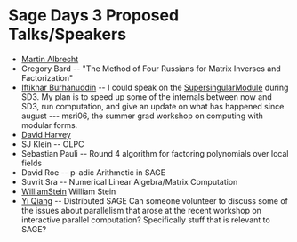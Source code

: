 

# Sage Days 3 Proposed Talks/Speakers

* <a href="/MartinAlbrecht">Martin Albrecht</a> 
* Gregory Bard -- "The Method of Four Russians for Matrix Inverses and Factorization" 
* <a href="/IftikharBurhanuddin">Iftikhar Burhanuddin</a> -- I could speak on the <a href="/SupersingularModule">SupersingularModule</a> during SD3. My plan is to speed up some of the internals between now and SD3, run computation, and give an update on what has happened since august --- msri06, the summer grad workshop on computing with modular forms. 
* <a href="/DavidHarvey">David Harvey</a> 
* SJ Klein -- OLPC 
* Sebastian Pauli -- Round 4 algorithm for factoring polynomials over local fields 
* David Roe -- p-adic Arithmetic in SAGE 
* Suvrit Sra -- Numerical Linear Algebra/Matrix Computation 
* <a href="/WilliamStein">WilliamStein</a> William Stein 
* <a href="/YiQiang">Yi Qiang</a> -- Distributed SAGE 
Can someone volunteer to discuss some of the issues about parallelism that arose at the recent workshop on interactive parallel computation? Specifically stuff that is relevant to SAGE? 
